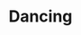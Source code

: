 ---
title: Dancing
date: 
draft: false

# descripcion
description : Aros pasantes colgantes en plata 925 y strass.

materials: Plata 925

color: 

dimensions: Largo 2,80 cm

code: 01-01-1083

type: "Aros"

categories: []

price: $3.350,00

price_eftvo: $2.850,00

# Images
# first image will be shown in the product page
images:
  # - image: "images/path_to_image"
  # La ubicacion de las imagenes es imagenes/Aros/Aros.Colgantes/01-01-1083-dancing
  - image: "./images/aros/colgantes/01-01-1083-dancing_a.jpg"
  - image: "./images/aros/colgantes/01-01-1083-dancing_b.jpg"
---